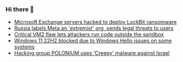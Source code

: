 ### Hi there 👋

<!--START_SECTION:feed-->
* [Microsoft Exchange servers hacked to deploy LockBit ransomware](https://www.bleepingcomputer.com/news/security/microsoft-exchange-servers-hacked-to-deploy-lockbit-ransomware/)
* [Russia labels Meta an 'extremist' org, sends legal threats to users](https://www.bleepingcomputer.com/news/technology/russia-labels-meta-an-extremist-org-sends-legal-threats-to-users/)
* [Critical VM2 flaw lets attackers run code outside the sandbox](https://www.bleepingcomputer.com/news/security/critical-vm2-flaw-lets-attackers-run-code-outside-the-sandbox/)
* [Windows 11 22H2 blocked due to Windows Hello issues on some systems](https://www.bleepingcomputer.com/news/microsoft/windows-11-22h2-blocked-due-to-windows-hello-issues-on-some-systems/)
* [Hacking group POLONIUM uses ‘Creepy’ malware against Israel](https://www.bleepingcomputer.com/news/security/hacking-group-polonium-uses-creepy-malware-against-israel/)
<!--END_SECTION:feed-->

<!--
**frankenk/frankenk** is a ✨ _special_ ✨ repository because its `README.md` (this file) appears on your GitHub profile.

Here are some ideas to get you started:

- 🔭 I’m currently working on ...
- 🌱 I’m currently learning ...
- 👯 I’m looking to collaborate on ...
- 🤔 I’m looking for help with ...
- 💬 Ask me about ...
- 📫 How to reach me: ...
- 😄 Pronouns: ...
- ⚡ Fun fact: ...
-->




